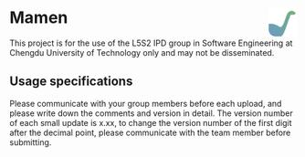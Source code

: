 # Mamen  <img src="https://raw.githubusercontent.com/ChesterZhao/Mamen-Project/main/Mamen/Assets.xcassets/Logo.imageset/Logo.png?token=GHSAT0AAAAAAB5FQ73AGKOXM5TPQGUWQDMSY6CDEDQ" width = "50" height = "50" alt="image" align=right />

 This project is for the use of the L5S2 IPD group in Software Engineering at Chengdu University of Technology only and may not be disseminated.

## Usage specifications
Please communicate with your group members before each upload, and please write down the comments and version in detail.
The version number of each small update is x.xx, to change the version number of the first digit after the decimal point, please communicate with the team member before submitting.


 
